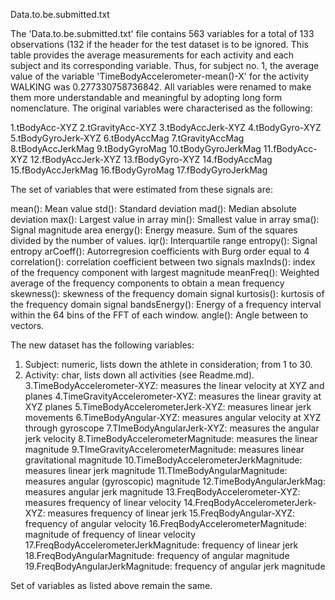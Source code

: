 Data.to.be.submitted.txt

The 'Data.to.be.submitted.txt' file contains 563 variables for a total of 133 observations (132 if the header for the test dataset is to be ignored. This table provides the average measurements for each activity and each subject and its corresponding variable. Thus, for subject no. 1, the average value of the variable 'TimeBodyAccelerometer-mean()-X' for the activity WALKING was 0.277330758736842. All variables were renamed to make them more understandable and meaningful by adopting long form nomenclature. The original variables were characterised as the following:

1.tBodyAcc-XYZ
2.tGravityAcc-XYZ
3.tBodyAccJerk-XYZ
4.tBodyGyro-XYZ
5.tBodyGyroJerk-XYZ
6.tBodyAccMag
7.tGravityAccMag
8.tBodyAccJerkMag
9.tBodyGyroMag
10.tBodyGyroJerkMag
11.fBodyAcc-XYZ
12.fBodyAccJerk-XYZ
13.fBodyGyro-XYZ
14.fBodyAccMag
15.fBodyAccJerkMag
16.fBodyGyroMag
17.fBodyGyroJerkMag

The set of variables that were estimated from these signals are: 

mean(): Mean value
std(): Standard deviation
mad(): Median absolute deviation 
max(): Largest value in array
min(): Smallest value in array
sma(): Signal magnitude area
energy(): Energy measure. Sum of the squares divided by the number of values. 
iqr(): Interquartile range 
entropy(): Signal entropy
arCoeff(): Autorregresion coefficients with Burg order equal to 4
correlation(): correlation coefficient between two signals
maxInds(): index of the frequency component with largest magnitude
meanFreq(): Weighted average of the frequency components to obtain a mean frequency
skewness(): skewness of the frequency domain signal 
kurtosis(): kurtosis of the frequency domain signal 
bandsEnergy(): Energy of a frequency interval within the 64 bins of the FFT of each window.
angle(): Angle between to vectors.

The new dataset has the following variables:

1. Subject: numeric, lists down the athlete in consideration; from 1 to 30.
2. Activity: char, lists down all activities (see Readme.md).
3.TimeBodyAccelerometer-XYZ: measures the linear velocity at XYZ and planes
4.TimeGravityAccelerometer-XYZ: measures the linear gravity at XYZ planes
5.TimeBodyAccelerometerJerk-XYZ: measures linear jerk movements
6.TimeBodyAngular-XYZ: measures angular velocity at XYZ through gyroscope
7.TImeBodyAngularJerk-XYZ: measures the angular jerk velocity
8.TimeBodyAccelerometerMagnitude: measures the linear magnitude
9.TImeGravityAccelerometerMagnitude: measures linear gravitational magnitude
10.TimeBodyAccelerometerJerkMagnitude: measures linear jerk magnitude
11.TImeBodyAngularMagnitude: measures angular (gyroscopic) magnitude
12.TimeBodyAngularJerkMag: measures angular jerk magnitude
13.FreqBodyAccelerometer-XYZ: measures frequency of linear velocity
14.FreqBodyAccelerometerJerk-XYZ: measures frequency of linear jerk
15.FreqBodyAngular-XYZ: frequency of angular velocity
16.FreqBodyAccelerometerMagnitude: magnitude of frequency of linear velocity
17.FreqBodyAccelerometerJerkMagnitude: frequency of linear jerk
18.FreqBodyAngularMagnitude: frequency of angular magnitude
19.FreqBodyAngularJerkMagnitude: frequency of angular jerk magnitude

Set of variables as listed above remain the same.
